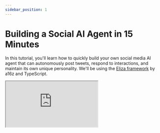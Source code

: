 ```yaml
---
sidebar_position: 1
---
```


# Building a Social AI Agent in 15 Minutes

In this tutorial, you'll learn how to quickly build your own social media AI agent that can autonomously post tweets, respond to interactions, and maintain its own unique personality. We'll be using the [Eliza framework](https://ai16z.github.io/eliza/) by a16z and TypeScript.

<div className="responsive-iframe">
  <iframe
    src="https://www.youtube.com/embed/6PZVwNTl5hI?si=0zB3OvYU4KiRQTxI"
    title="YouTube video player"
    allow="accelerometer; autoplay; clipboard-write; encrypted-media; gyroscope; picture-in-picture"
    allowFullScreen
  />
</div>

Video: https://youtu.be/6PZVwNTl5hI?si=0zB3OvYU4KiRQTxI

## Prerequisites

- Basic TypeScript knowledge
- Twitter Developer account
- (Optional) Anthropic API key

## Project Setup

1. Clone the Eliza repo and check out the latest version:

   ```bash
   git clone https://github.com/elizaOS/eliza.git
   cd eliza
   git checkout <latest-tag>
   ```

2. Install dependencies:

   ```bash
   bun install
   bun build
   ```

## Environment Variables

1. Copy `.env.example` to `.env`:

   ```bash
   cp .env.example .env
   ```

2. Open `.env` and set your Twitter credentials. You can use username/password or cookies.

3. (Optional) Set your Anthropic API key for the Claude model.

4. For Gaia, set:

   ```
   MODEL_LLM_API_URL=https://modelserverurl/
   MODEL_EMBEDDING_MODEL=embeddingmodel
   MODEL_EMBEDDING_ENABLED=true
   ```

## Customizing Your Character

1. Create `agent/mainCharacter.ts`:

   ```typescript
   import { DefaultCharacter } from './defaultCharacter';
   import { clients } from '../globalClients';

   export const mainCharacter = {
     ...DefaultCharacter,
     clients: { twitter: clients.twitter },
     modelProvider: modelProviders.anthropic,
   };
   ```

2. Extend the character by overriding properties like `name`, `bio`, `systemPrompt` etc.

3. In `src/index.ts`, import `mainCharacter` and replace instances of `DefaultCharacter` with it.

## Running the Agent

1. Run `bun start`

2. The agent will post a tweet and start listening for replies. Test it out by replying to the tweet.

## Gaia Model Setup

1. In `mainCharacter.ts`, change the model provider:

   ```typescript
   modelProvider: modelProviders.gaiaNet;
   ```

2. Customize the `systemPrompt` and `bio` for the new personality.

3. Delete the SQLite DB at `data/sqlite.db` to reset tweet history.

4. Run `bun start` again to see the updated agent in action!

## Next Steps

- Try integrating other extensions like databases, Discord, Telegram
- Add on-chain capabilities with EVM, Solana, StarkNet adapters
- Chat with your agent directly in the terminal

## Resources

- [Code Repo](https://github.com/dabit3/ai-agent-cognitivedriftt)
- [Eliza Docs](https://ai16z.github.io/eliza/)
- [Example Character File](https://github.com/ai16z/characterfile/blob/main/examples/example.character.json)
- [Default Character](https://github.com/elizaOS/eliza/blob/8f4e2643dcb1a5aafb25267e80d22e7e12fd044a/packages/core/src/defaultCharacter.ts#L4)
- [Environment Variables](https://gist.github.com/dabit3/7602e97f3abe0a93bdd84dc250f23021)
